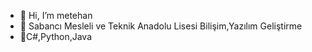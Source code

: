 - 👋 Hi, I’m metehan
- 👀 Sabancı Mesleli ve Teknik Anadolu Lisesi Bilişim,Yazılım Geliştirme
- 🌱C#,Python,Java


<!---
metehantorgut14/metehantorgut14 is a ✨ special ✨ repository because its `README.md` (this file) appears on your GitHub profile.
You can click the Preview link to take a look at your changes.
--->
